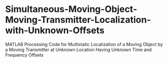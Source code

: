 # Simultaneous-Moving-Object-Moving-Transmitter-Localization-with-Unknown-Offsets
MATLAB Processing Code for Multistatic Localization of a Moving Object by a Moving Transmitter at Unknown Location Having Unknown Time and Frequency Offsets
